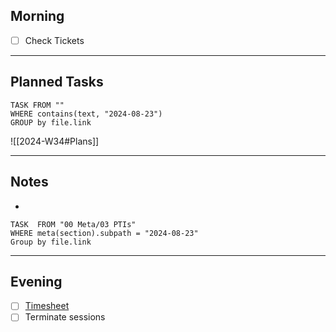 ## Morning
- [ ] Check Tickets

---
## Planned Tasks
~~~dataview
TASK FROM ""
WHERE contains(text, "2024-08-23")
GROUP by file.link
~~~
![[2024-W34#Plans]]

---
## Notes
- 

~~~dataview
TASK  FROM "00 Meta/03 PTIs"
WHERE meta(section).subpath = "2024-08-23"
Group by file.link
~~~
---
## Evening
- [ ] [Timesheet]()
- [ ] Terminate sessions
```

